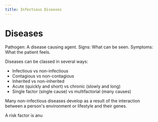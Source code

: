 ```yaml
---
title: Infectious Diseases
---
```

# Diseases

Pathogen: A disease causing agent.
Signs: What can be seen.
Symptoms: What the patient feels.

Diseases can be classed in several ways:
- Infectious vs non-infectious
- Contagious vs non-contagious
- Inherited vs non-inherited
- Acute (quickly and short) vs chronic (slowly and long)
- Single factor (single cause) vs multifactorial (many causes)

Many non-infectious diseases develop as a result of the interaction between a person's environment or lifestyle and their genes.

A risk factor is anu


